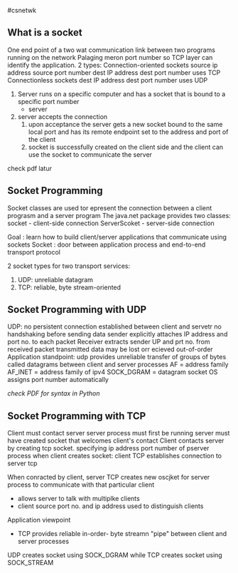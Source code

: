 #csnetwk 

## What is a socket
	
One end point of a two wat communication link between two programs running on the network
	Palaging meron port number so TCP layer can identify the application. 2 types:
	Connection-oriented sockets
		source ip address
		source port number
		dest IP address
		dest port number
		uses TCP
	Connectionless sockets
		dest IP address
		dest port number
		uses UDP
		

1. Server runs on a specific computer and has a socket that is bound to a specific port number
	- server 
3. server accepts the connection
	1. upon acceptance the server gets a new socket bound to the same local port and has its remote endpoint set to the address and port of the client
	2. socket is successfully created on the client side and the client can use the socket to communicate the server

check pdf latur

## Socket Programming

Socket classes are used tor epresent the connection between a client prograsm and a server program
The java.net package provides two classes:
	socket - client-side connection
	ServerScoket - server-side connection

Goal : learn how to build client/server applications that communicate using sockets
Socket : door between application process and end-to-end transport protocol

2 socket types for two transport services:
1. UDP: unreliable datagram
2. TCP: reliable, byte stream-oriented


## Socket Programming with UDP

UDP: no persistent connection established between client and servetr
	no handshaking before sending data
	sender explicitly attaches IP address and port no. to each packet
	Receiver extracts sender UP and prt no. from received packet
transmitted data may be lost orr ecieved out-of-order
Application standpoint: udp provides unreliable transfer of groups of bytes called datagrams between client and server processes
AF = address family
AF_INET = address family of ipv4
SOCK_DGRAM = datagram socket
OS assigns port number automatically

*check PDF for syntax in Python*

## Socket Programming with TCP

Client must contact server
	server process must first be running
	server must have created socket that welcomes client's contact
Client contacts server by
	creating tcp socket. specifying ip address port number of pserver process
	when client creates socket:
		client TCP establishes connection to server tcp

When conracted by client, server TCP creates new oscjket for server process to communicate with that particular client
- allows server to talk with multiplke clients
- client source port no. and ip address used to distinguish clients 

Application viewpoint
- TCP provides reliable in-order- byte streamn "pipe" between client and server processes

UDP creates socket using SOCK_DGRAM while TCP creates socket using SOCK_STREAM
